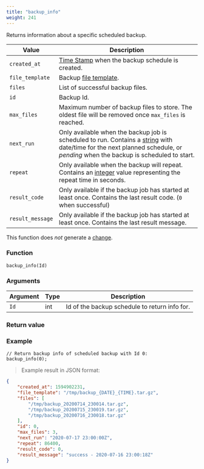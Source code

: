 ```yaml
---
title: "backup_info"
weight: 241
---
```



Returns information about a specific scheduled backup.

Value | Description
------- | -----------
`created_at` | [Time Stamp](https://wikipedia.org/wiki/Unix_time) when the backup schedule is created.
`file_template` | Backup [file template](../new_backup#file-template).
`files` | List of successful backup files.
`id` | Backup Id.
`max_files` | Maximum number of backup files to store. The oldest file will be removed once `max_files` is reached.
`next_run` | Only available when the backup job is scheduled to run. Contains a [string](../../data-types/str) with date/time for the next planned schedule, or *pending* when the backup is scheduled to start.
`repeat` | Only available when the backup will repeat. Contains an [integer](../../data-types/int) value representing the repeat time in seconds.
`result_code` | Only available if the backup job has started at least once. Contains the last result code. (`0` when successful)
`result_message` | Only available if the backup job has started at least once. Contains the last result message.

This function does *not* generate a [change](../../overview/changes).

### Function

`backup_info(Id)`

### Arguments

Argument | Type | Description
--------- | ----------- | -----------
`Id` | int | Id of the backup schedule to return info for.

### Return value

### Example

>

```thingsdb,syntax_only,@n
// Return backup info of scheduled backup with Id 0:
backup_info(0);
```

> Example result in JSON format:

```json
{
    "created_at": 1594902231,
    "file_template": "/tmp/backup_{DATE}_{TIME}.tar.gz",
    "files": [
        "/tmp/backup_20200714_230014.tar.gz",
        "/tmp/backup_20200715_230019.tar.gz",
        "/tmp/backup_20200716_230018.tar.gz"
    ],
    "id": 0,
    "max_files": 3,
    "next_run": "2020-07-17 23:00:00Z",
    "repeat": 86400,
    "result_code": 0,
    "result_message": "success - 2020-07-16 23:00:18Z"
}
```
